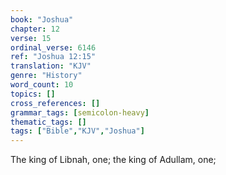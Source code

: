 ```yaml
---
book: "Joshua"
chapter: 12
verse: 15
ordinal_verse: 6146
ref: "Joshua 12:15"
translation: "KJV"
genre: "History"
word_count: 10
topics: []
cross_references: []
grammar_tags: [semicolon-heavy]
thematic_tags: []
tags: ["Bible","KJV","Joshua"]
---
```

The king of Libnah, one; the king of Adullam, one;
